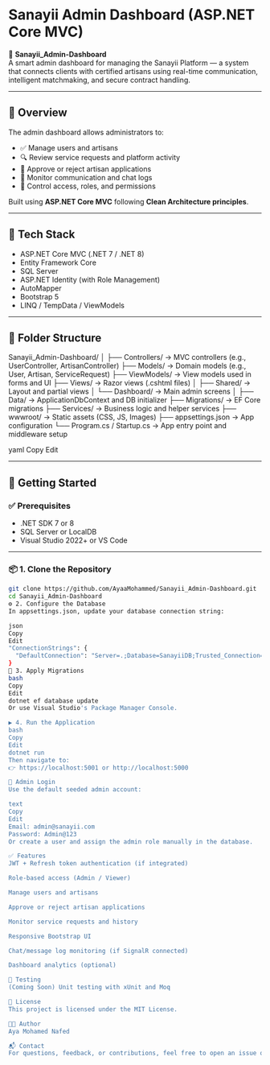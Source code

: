 # Sanayii Admin Dashboard (ASP.NET Core MVC)

🔧 **Sanayii_Admin-Dashboard**  
A smart admin dashboard for managing the Sanayii Platform — a system that connects clients with certified artisans using real-time communication, intelligent matchmaking, and secure contract handling.

---

## 📌 Overview

The admin dashboard allows administrators to:

- ✅ Manage users and artisans
- 🔍 Review service requests and platform activity
- 🧾 Approve or reject artisan applications
- 💬 Monitor communication and chat logs
- 🔐 Control access, roles, and permissions

Built using **ASP.NET Core MVC** following **Clean Architecture principles**.

---

## 🧰 Tech Stack

- ASP.NET Core MVC (.NET 7 / .NET 8)
- Entity Framework Core
- SQL Server
- ASP.NET Identity (with Role Management)
- AutoMapper
- Bootstrap 5
- LINQ / TempData / ViewModels

---

## 📁 Folder Structure

Sanayii_Admin-Dashboard/
│
├── Controllers/ → MVC controllers (e.g., UserController, ArtisanController)
├── Models/ → Domain models (e.g., User, Artisan, ServiceRequest)
├── ViewModels/ → View models used in forms and UI
├── Views/ → Razor views (.cshtml files)
│ ├── Shared/ → Layout and partial views
│ └── Dashboard/ → Main admin screens
│
├── Data/ → ApplicationDbContext and DB initializer
├── Migrations/ → EF Core migrations
├── Services/ → Business logic and helper services
├── wwwroot/ → Static assets (CSS, JS, Images)
├── appsettings.json → App configuration
└── Program.cs / Startup.cs → App entry point and middleware setup

yaml
Copy
Edit

---

## 🚀 Getting Started

### ✅ Prerequisites

- .NET SDK 7 or 8
- SQL Server or LocalDB
- Visual Studio 2022+ or VS Code

---

### 📦 1. Clone the Repository

```bash
git clone https://github.com/AyaaMohammed/Sanayii_Admin-Dashboard.git
cd Sanayii_Admin-Dashboard
⚙️ 2. Configure the Database
In appsettings.json, update your database connection string:

json
Copy
Edit
"ConnectionStrings": {
  "DefaultConnection": "Server=.;Database=SanayiiDB;Trusted_Connection=True;"
}
🧱 3. Apply Migrations
bash
Copy
Edit
dotnet ef database update
Or use Visual Studio's Package Manager Console.

▶️ 4. Run the Application
bash
Copy
Edit
dotnet run
Then navigate to:
👉 https://localhost:5001 or http://localhost:5000

🔐 Admin Login
Use the default seeded admin account:

text
Copy
Edit
Email: admin@sanayii.com
Password: Admin@123
Or create a user and assign the admin role manually in the database.

✅ Features
JWT + Refresh token authentication (if integrated)

Role-based access (Admin / Viewer)

Manage users and artisans

Approve or reject artisan applications

Monitor service requests and history

Responsive Bootstrap UI

Chat/message log monitoring (if SignalR connected)

Dashboard analytics (optional)

🧪 Testing
(Coming Soon) Unit testing with xUnit and Moq

📄 License
This project is licensed under the MIT License.

👩‍💻 Author
Aya Mohamed Nafed

📬 Contact
For questions, feedback, or contributions, feel free to open an issue or reach  out via LinkedIn.
